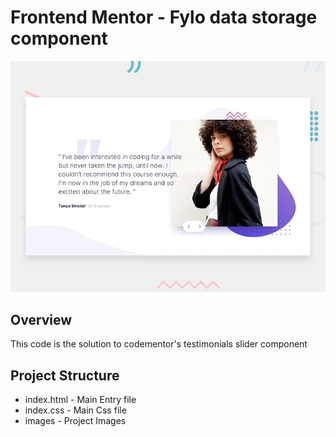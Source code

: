# Frontend Mentor - Fylo data storage component

![Design preview for the Fylo data storage component coding challenge](./design/desktop-preview.jpg)

## Overview

This code is the solution to codementor's testimonials slider component


## Project Structure 
- index.html    -   Main Entry file
- index.css     -   Main Css file
- images        -   Project Images
 